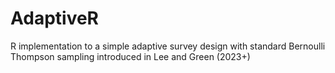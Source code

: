 # AdaptiveR
R implementation to a simple adaptive survey design with standard Bernoulli Thompson sampling introduced in Lee and Green (2023+)
